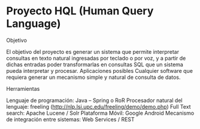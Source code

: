 Proyecto HQL (Human Query Language)
===================================

Objetivo

El objetivo del proyecto es generar un sistema que permite interpretar consultas en texto natural ingresadas por teclado o por voz, y a partir de dichas entradas poder transformarlas en consultas SQL que un sistema pueda interpretar y procesar.
Aplicaciones posibles
Cualquier software que requiera generar un mecanismo simple y natural de consulta de datos.


Herramientas

Lenguaje de programación: Java – Spring o RoR
Procesador natural del lenguaje: freeling (http://nlp.lsi.upc.edu/freeling/demo/demo.php)
Full Text search: Apache Lucene / Solr
Plataforma Móvil: Google Android
Mecanismo de integración entre sistemas: Web Services / REST
